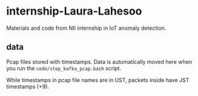# internship-Laura-Lahesoo
Materials and code from NII internship in IoT anomaly detection.

## data

Pcap files stored with timestamps. Data is automatically moved here when you run the
`code/stop_kafka_pcap.bash` script.

While timestamps in pcap file names are in UST, packets inside have JST timestamps (+9).
